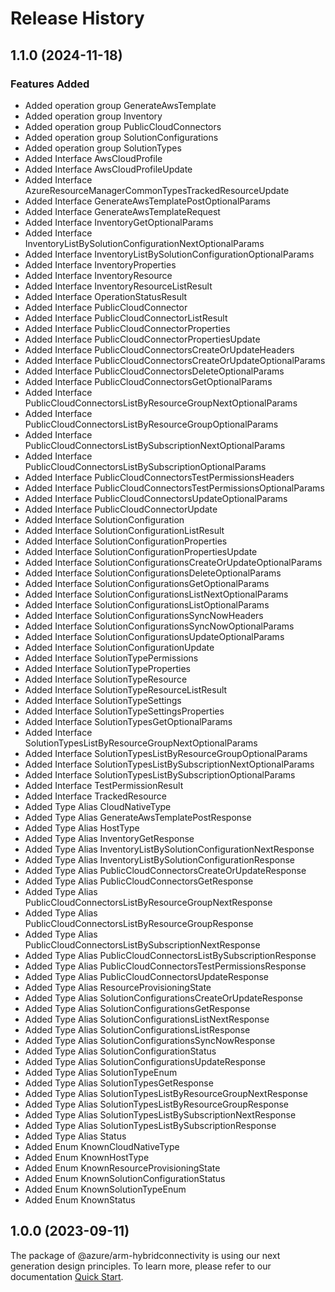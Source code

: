 # Release History
    
## 1.1.0 (2024-11-18)
    
### Features Added

  - Added operation group GenerateAwsTemplate
  - Added operation group Inventory
  - Added operation group PublicCloudConnectors
  - Added operation group SolutionConfigurations
  - Added operation group SolutionTypes
  - Added Interface AwsCloudProfile
  - Added Interface AwsCloudProfileUpdate
  - Added Interface AzureResourceManagerCommonTypesTrackedResourceUpdate
  - Added Interface GenerateAwsTemplatePostOptionalParams
  - Added Interface GenerateAwsTemplateRequest
  - Added Interface InventoryGetOptionalParams
  - Added Interface InventoryListBySolutionConfigurationNextOptionalParams
  - Added Interface InventoryListBySolutionConfigurationOptionalParams
  - Added Interface InventoryProperties
  - Added Interface InventoryResource
  - Added Interface InventoryResourceListResult
  - Added Interface OperationStatusResult
  - Added Interface PublicCloudConnector
  - Added Interface PublicCloudConnectorListResult
  - Added Interface PublicCloudConnectorProperties
  - Added Interface PublicCloudConnectorPropertiesUpdate
  - Added Interface PublicCloudConnectorsCreateOrUpdateHeaders
  - Added Interface PublicCloudConnectorsCreateOrUpdateOptionalParams
  - Added Interface PublicCloudConnectorsDeleteOptionalParams
  - Added Interface PublicCloudConnectorsGetOptionalParams
  - Added Interface PublicCloudConnectorsListByResourceGroupNextOptionalParams
  - Added Interface PublicCloudConnectorsListByResourceGroupOptionalParams
  - Added Interface PublicCloudConnectorsListBySubscriptionNextOptionalParams
  - Added Interface PublicCloudConnectorsListBySubscriptionOptionalParams
  - Added Interface PublicCloudConnectorsTestPermissionsHeaders
  - Added Interface PublicCloudConnectorsTestPermissionsOptionalParams
  - Added Interface PublicCloudConnectorsUpdateOptionalParams
  - Added Interface PublicCloudConnectorUpdate
  - Added Interface SolutionConfiguration
  - Added Interface SolutionConfigurationListResult
  - Added Interface SolutionConfigurationProperties
  - Added Interface SolutionConfigurationPropertiesUpdate
  - Added Interface SolutionConfigurationsCreateOrUpdateOptionalParams
  - Added Interface SolutionConfigurationsDeleteOptionalParams
  - Added Interface SolutionConfigurationsGetOptionalParams
  - Added Interface SolutionConfigurationsListNextOptionalParams
  - Added Interface SolutionConfigurationsListOptionalParams
  - Added Interface SolutionConfigurationsSyncNowHeaders
  - Added Interface SolutionConfigurationsSyncNowOptionalParams
  - Added Interface SolutionConfigurationsUpdateOptionalParams
  - Added Interface SolutionConfigurationUpdate
  - Added Interface SolutionTypePermissions
  - Added Interface SolutionTypeProperties
  - Added Interface SolutionTypeResource
  - Added Interface SolutionTypeResourceListResult
  - Added Interface SolutionTypeSettings
  - Added Interface SolutionTypeSettingsProperties
  - Added Interface SolutionTypesGetOptionalParams
  - Added Interface SolutionTypesListByResourceGroupNextOptionalParams
  - Added Interface SolutionTypesListByResourceGroupOptionalParams
  - Added Interface SolutionTypesListBySubscriptionNextOptionalParams
  - Added Interface SolutionTypesListBySubscriptionOptionalParams
  - Added Interface TestPermissionResult
  - Added Interface TrackedResource
  - Added Type Alias CloudNativeType
  - Added Type Alias GenerateAwsTemplatePostResponse
  - Added Type Alias HostType
  - Added Type Alias InventoryGetResponse
  - Added Type Alias InventoryListBySolutionConfigurationNextResponse
  - Added Type Alias InventoryListBySolutionConfigurationResponse
  - Added Type Alias PublicCloudConnectorsCreateOrUpdateResponse
  - Added Type Alias PublicCloudConnectorsGetResponse
  - Added Type Alias PublicCloudConnectorsListByResourceGroupNextResponse
  - Added Type Alias PublicCloudConnectorsListByResourceGroupResponse
  - Added Type Alias PublicCloudConnectorsListBySubscriptionNextResponse
  - Added Type Alias PublicCloudConnectorsListBySubscriptionResponse
  - Added Type Alias PublicCloudConnectorsTestPermissionsResponse
  - Added Type Alias PublicCloudConnectorsUpdateResponse
  - Added Type Alias ResourceProvisioningState
  - Added Type Alias SolutionConfigurationsCreateOrUpdateResponse
  - Added Type Alias SolutionConfigurationsGetResponse
  - Added Type Alias SolutionConfigurationsListNextResponse
  - Added Type Alias SolutionConfigurationsListResponse
  - Added Type Alias SolutionConfigurationsSyncNowResponse
  - Added Type Alias SolutionConfigurationStatus
  - Added Type Alias SolutionConfigurationsUpdateResponse
  - Added Type Alias SolutionTypeEnum
  - Added Type Alias SolutionTypesGetResponse
  - Added Type Alias SolutionTypesListByResourceGroupNextResponse
  - Added Type Alias SolutionTypesListByResourceGroupResponse
  - Added Type Alias SolutionTypesListBySubscriptionNextResponse
  - Added Type Alias SolutionTypesListBySubscriptionResponse
  - Added Type Alias Status
  - Added Enum KnownCloudNativeType
  - Added Enum KnownHostType
  - Added Enum KnownResourceProvisioningState
  - Added Enum KnownSolutionConfigurationStatus
  - Added Enum KnownSolutionTypeEnum
  - Added Enum KnownStatus
    
    
## 1.0.0 (2023-09-11)

The package of @azure/arm-hybridconnectivity is using our next generation design principles. To learn more, please refer to our documentation [Quick Start](https://aka.ms/azsdk/js/mgmt/quickstart).
